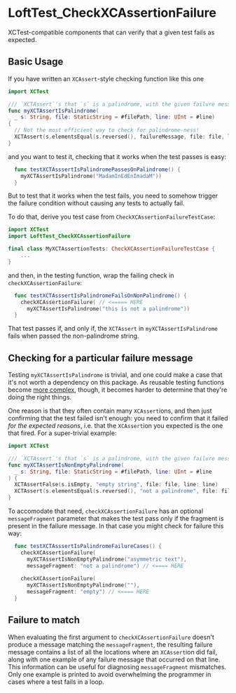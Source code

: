 # LoftTest_CheckXCAssertionFailure

XCTest-compatible components that can verify that a given test fails as
expected.

## Basic Usage

If you have written an `XCAssert`-style checking function like this one

```swift
import XCTest

/// `XCTAssert`'s that `s` is a palindrome, with the given failure message.
func myXCTAssertIsPalindrome(
  _ s: String, file: StaticString = #filePath, line: UInt = #line)
{
  // Not the most efficient way to check for palindrome-ness!
  XCTAssert(s.elementsEqual(s.reversed(), failureMessage, file: file, line: line)
}
```

and you want to test it, checking that it works when the test passes is easy:

```swift
  func testXCTAsssertIsPalindromePassesOnPalindrome() {
    myXCTAssertIsPalindrome("MadamInEdEnImadaM"))
  }
```

But to test that it works when the test fails, you need to somehow trigger the
failure condition without causing any tests to actually fail.

To do that, derive you test case from `CheckXCAssertionFailureTestCase`:


```swift
import XCTest
import LoftTest_CheckXCAssertionFailure

final class MyXCTAssertionTests: CheckXCAssertionFailureTestCase {
    ...
}
```

and then, in the testing function, wrap the failing check in
`checkXCAssertionFailure`:

```swift
  func testXCTAsssertIsPalindromeFailsOnNonPalindrome() {
    checkXCAssertionFailure( // <===== HERE
      myXCTAssertIsPalindrome("this is not a palindrome"))
  }
```

That test passes if, and only if, the `XCTAssert` in `myXCTAssertIsPalindrome`
fails when passed the non-palindrome string.

## Checking for a particular failure message 

Testing `myXCTAssertIsPalindrome` is trivial, and one could make a case that
it's not worth a dependency on this package. As reusable testing functions
become [more
complex](https://github.com/loftware/StandardLibraryProtocolChecks), though, it
becomes harder to determine that they're doing the right things.

One reason is that they often contain many `XCAssert`ions, and then just
confirming that the test failed isn't enough: you need to confirm that it failed
*for the expected reasons*, i.e. that the `XCAssert`ion you expected is the one
that fired.  For a super-trivial example:

```swift
import XCTest

/// `XCTAssert`'s that `s` is a palindrome, with the given failure message.
func myXCTAssertIsNonEmptyPalindrome(
  _ s: String, file: StaticString = #filePath, line: UInt = #line
) {
  XCTAssertFalse(s.isEmpty, "empty string", file: file, line: line)
  XCTAssert(s.elementsEqual(s.reversed(), "not a palindrome", file: file, line: line)
}
```

To accomodate that need, `checkXCAssertionFailure` has an optional
`messageFragment` parameter that makes the test pass only if the fragment is
present in the failure message. In that case you might check for failure this
way:

```swift
  func testXCTAsssertIsPalindromeFailureCases() {
    checkXCAssertionFailure(
      myXCTAssertIsNonEmptyPalindrome("asymmetric text"),
      messageFragment: "not a palindrome") // <==== HERE
      
    checkXCAssertionFailure(
      myXCTAssertIsNonEmptyPalindrome(""),
      messageFragment: "empty") // <==== HERE
  }
```

## Failure to match

When evaluating the first argument to `checkXCAssertionFailure` doesn't produce
a message matching the `messageFragment`, the resulting failure message contains
a list of all the locations where an `XCAssert`ion did fail, along with one
example of any failure message that occurred on that line.  This information can
be useful for diagnosing `messageFragment` mismatches.  Only one example is
printed to avoid overwhelming the programmer in cases where a test fails in a
loop.
